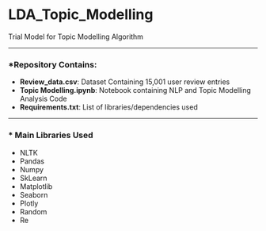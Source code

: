 # LDA_Topic_Modelling
 Trial Model for Topic Modelling Algorithm

---
### *Repository Contains:

- <b>Review_data.csv</b>: Dataset Containing 15,001 user review entries
- <b>Topic Modelling.ipynb</b>: Notebook containing NLP and Topic Modelling Analysis Code 
- <b>Requirements.txt</b>: List of libraries/dependencies used

---
### * Main Libraries Used

* NLTK
* Pandas
* Numpy
* SkLearn
* Matplotlib
* Seaborn
* Plotly
* Random
* Re
